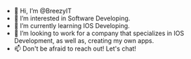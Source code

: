 - 👋 Hi, I’m @BreezyIT
- 👀 I’m interested in Software Developing. 
- 🌱 I’m currently learning IOS Developing.
- 💞️ I’m looking to work for a company that specializes in IOS Development, as well as, creating my own apps.
- 📫 Don't be afraid to reach out! Let's chat!

<!---
BreezyIT/BreezyIT is a ✨ special ✨ repository because its `README.md` (this file) appears on your GitHub profile.
You can click the Preview link to take a look at your changes.
--->
